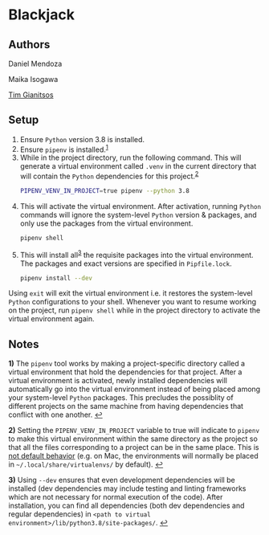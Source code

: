 # Blackjack

## Authors

Daniel Mendoza

Maika Isogawa

[Tim Gianitsos](https://github.com/timgianitsos)

## Setup

1. Ensure `Python` version 3.8 is installed.
1. Ensure `pipenv` is installed.<sup id="a1">[1](#f1)</sup>
1. While in the project directory, run the following command. This will generate a virtual environment called `.venv` in the current directory that will contain the `Python` dependencies for this project.<sup id="a2">[2](#f2)</sup>
	```bash
	PIPENV_VENV_IN_PROJECT=true pipenv --python 3.8
	```
1. This will activate the virtual environment. After activation, running `Python` commands will ignore the system-level `Python` version & packages, and only use the packages from the virtual environment.
	```bash
	pipenv shell
	```
1. This will install all<sup id="a3">[3](#f3)</sup> the requisite packages into the virtual environment. The packages and exact versions are specified in `Pipfile.lock`.
	```bash
	pipenv install --dev
	```
Using `exit` will exit the virtual environment i.e. it restores the system-level `Python` configurations to your shell. Whenever you want to resume working on the project, run `pipenv shell` while in the project directory to activate the virtual environment again.

## Notes

<b id="f1">1)</b> The `pipenv` tool works by making a project-specific directory called a virtual environment that hold the dependencies for that project. After a virtual environment is activated, newly installed dependencies will automatically go into the virtual environment instead of being placed among your system-level `Python` packages. This precludes the possiblity of different projects on the same machine from having dependencies that conflict with one another. [↩](#a1)

<b id="f2">2)</b> Setting the `PIPENV_VENV_IN_PROJECT` variable to true will indicate to `pipenv` to make this virtual environment within the same directory as the project so that all the files corresponding to a project can be in the same place. This is [not default behavior](https://github.com/pypa/pipenv/issues/1382) (e.g. on Mac, the environments will normally be placed in `~/.local/share/virtualenvs/` by default). [↩](#a2)

<b id="f3">3)</b> Using `--dev` ensures that even development dependencies will be installed (dev dependencies may include testing and linting frameworks which are not necessary for normal execution of the code). After installation, you can find all dependencies (both dev dependencies and regular dependencies) in `<path to virtual environment>/lib/python3.8/site-packages/`. [↩](#a3)
